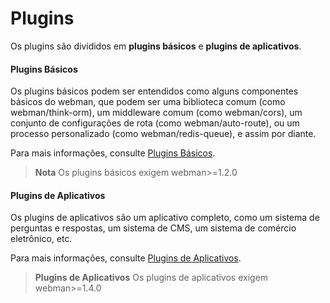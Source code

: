 # Plugins
Os plugins são divididos em **plugins básicos** e **plugins de aplicativos**.

#### Plugins Básicos
Os plugins básicos podem ser entendidos como alguns componentes básicos do webman, que podem ser uma biblioteca comum (como webman/think-orm), um middleware comum (como webman/cors), um conjunto de configurações de rota (como webman/auto-route), ou um processo personalizado (como webman/redis-queue), e assim por diante.

Para mais informações, consulte [Plugins Básicos](plugin/base.md).

> **Nota**
> Os plugins básicos exigem webman>=1.2.0

#### Plugins de Aplicativos
Os plugins de aplicativos são um aplicativo completo, como um sistema de perguntas e respostas, um sistema de CMS, um sistema de comércio eletrônico, etc.

Para mais informações, consulte [Plugins de Aplicativos](app/app.md).

> **Plugins de Aplicativos**
> Os plugins de aplicativos exigem webman>=1.4.0
